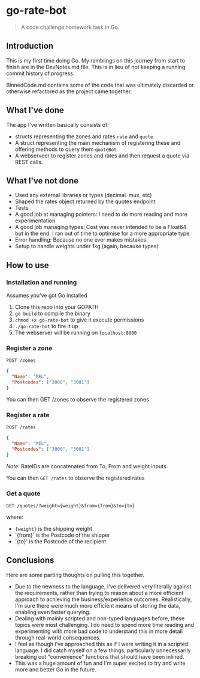 # go-rate-bot

> A code challenge homework task in Go.

## Introduction

This is my first time doing Go. My ramblings on this journey from start to finish are in the DevNotes.md file. This is in lieu of not keeping a running commit history of progress.

BinnedCode.md contains some of the code that was ultimately discarded or otherwise refactored as the project came together.


## What I've done

The app I've written basically consists of:

- structs representing the zones and rates `rate` and `quote`
- A struct representing the main mechanism of registering these and offering methods to query them `quoteBot`
- A webserveer to register zones and rates and then request a quote via REST calls.

## What I've not done

- Used any external libraries or types (decimal. mux, etc)
- Shaped the rates object returned by the quotes endpoint
- Tests
- A good job at managing pointers: I need to do more reading and more experimentation
- A good job managing types: Cost was never intended to be a Float64 but in the end, I ran out of time to optimise for a more appropriate type.
- Error handling: Because no one ever makes mistakes.
- Setup to handle weights under 1kg (again, because types) 

## How to use

### Installation and running

Assumes you've got Go installed

1. Clone this repo into your GOPATH
2. `go build` to compile the binary
3. `chmod +x go-rate-bot` to give it execute permissions
4. `./go-rate-bot` to fire it up
5. The webserver will be running on `localhost:8000`


### Register a zone

`POST /zones`

```json
{
  "Name": "MEL",
  "Postcodes": ["3000", "3001"]
}
```

You can then GET /zones to observe the registered zones


### Register a rate

`POST /rates`

```json
{
  "Name": "MEL",
  "Postcodes": ["3000", "3001"]
}
```

*Note:* RateIDs are concatenated from To, From and weight inputs.

You can then `GET /rates` to observe the registered rates


### Get a quote

`GET /quotes/?weight={weight}&from={from}&to={to}`

where:

- `{weight}` is the shipping weight
- '{from}' is the Postcode of the shipper
- '{to}' is the Postcode of the recipient

## Conclusions

Here are some parting thoughts on pulling this together.

- Due to the newness to the language, I've delivered very literally against the requirements, rather than trying to reason about a more efficient approach to achieving the business/experience outcomes. Realistically, I'm sure there were much more efficient means of storing the data, enabling even faster querying.
- Dealing with mainly scripted and non-typed languages before, these topics were most challenging. I do need to spend more time reading and experimenting with more bad code to understand this in more detail through real-world consequences.
- I feel as though i've approached this as if I were writing it in a scripted language. I did catch myself on a few things, particularly unnecessarily breaking out "convenience" functions that should have been inlined.
- This was a huge amount of fun and I'm super excited to try and write more and better Go in the future.
